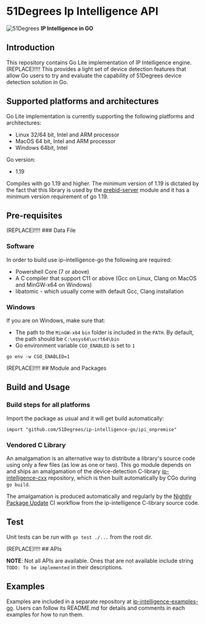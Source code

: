 # 51Degrees Ip Intelligence API

![51Degrees](https://51degrees.com/img/logo.png?utm_source=github&utm_medium=repository&utm_campaign=c_open_source&utm_content=readme_main "Data rewards the curious") **IP Intelligence in GO**

## Introduction

This repository contains Go Lite implementation of IP Intelligence engine.
(REPLACE)!!!! This provides a light set of device detection features that allow Go users to try and evaluate the capability of 51Degrees device detection solution in Go.

## Supported platforms and architectures
Go Lite implementation is currently supporting the following platforms and architectures:
- Linux 32/64 bit, Intel and ARM processor
- MacOS 64 bit, Intel and ARM processor
- Windows 64bit, Intel

Go version:
- 1.19

Compiles with go 1.19 and higher.  The minimum version of 1.19 is dictated by the fact that this library is used
by the [prebid-server](https://github.com/prebid/prebid-server/) module and it has a minimum version requirement of go 1.19.

## Pre-requisites

(REPLACE)!!!! ### Data File


### Software

In order to build use ip-intelligence-go the following are required:
- Powershell Core (7 or above)
- A C compiler that support C11 or above (Gcc on Linux, Clang on MacOS and MinGW-x64 on Windows)
- libatomic - which usually come with default Gcc, Clang installation

### Windows

If you are on Windows, make sure that:
- The path to the `MinGW-x64` `bin` folder is included in the `PATH`. By default, the path should be `C:\msys64\ucrt64\bin`
- Go environment variable `CGO_ENABLED` is set to `1`
```
go env -w CGO_ENABLED=1
```

(REPLACE)!!!! ## Module and Packages


## Build and Usage

### Build steps for all platforms

Import the package as usual and it will get build automatically:

```
import "github.com/51Degrees/ip-intelligence-go/ipi_onpremise"
```

### Vendored C Library
An amalgamation is an alternative way to distribute a library's source code using only a few files (as low as one or two).
This go module depends on and ships an amalgamation of the device-detection C-library [ip-intelligence-cxx](https://github.com/51degrees/ip-intelligence-cxx) repository, which is then built automatically by CGo during `go build`.

The amalgamation is produced automatically and regularly by the [Nightly Package Update](https://github.com/51Degrees/ip-intelligence-go/actions/workflows/nightly-package-update.yml) CI workflow from the ip-intelligence C-library source code.

## Test

Unit tests can be run with `go test ./...` from the root dir.

(REPLACE)!!!! ## APIs

**NOTE**: Not all APIs are available. Ones that are not available include string `TODO: To be implemented` in their descriptions.


## Examples

Examples are included in a separate repository at [ip-intelligence-examples-go](https://github.com/51degrees/ip-intelligence-examples-go). Users can follow its README.md for details and comments in each examples for how to run them.